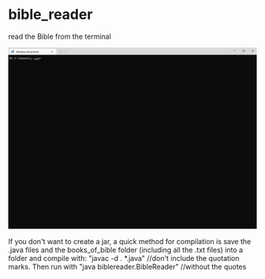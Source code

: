 # bible_reader
read the Bible from the terminal


![](https://github.com/DevinStrom/bible_reader/blob/main/Animation.gif)

If you don't want to create a jar, a quick method for compilation is save the .java files and the books_of_bible folder (including all the .txt files) into a folder and compile with: "javac -d . *.java"   //don't include the quotation marks. Then run with "java biblereader.BibleReader" //without the quotes
